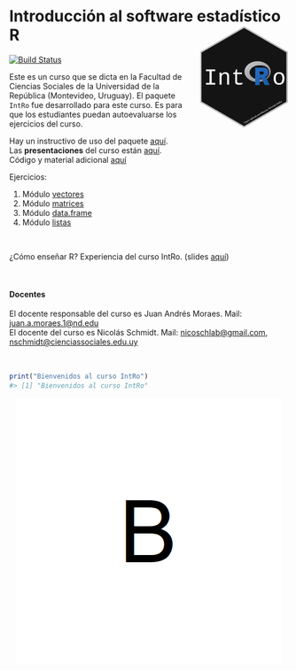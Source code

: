 <!-- README.md is generated from README.Rmd. Please edit that file -->
Introducción al software estadístico R <img src="man/figures/logo.png" style="margin-left:10px;margin-bottom:5px;" width="160" align="right"></a>
=================================================================================================================================================

[![Build
Status](https://img.shields.io/badge/Version-1.3.0-blue.svg)](https://img.shields.io/badge/Version-1.3.0-blue.svg)

Este es un curso que se dicta en la Facultad de Ciencias Sociales de la
Universidad de la República (Montevideo, Uruguay). El paquete `IntRo`
fue desarrollado para este curso. Es para que los estudiantes puedan
autoevaluarse los ejercicios del curso.

Hay un instructivo de uso del paquete
[aquí](https://github.com/Nicolas-Schmidt/IntRo/blob/master/man/Ejercicios/Instructivo_IntRo.pdf).<br />
Las **presentaciones** del curso están
[aquí](https://github.com/Nicolas-Schmidt/IntRo/tree/master/man/Presentaciones).<br />
Código y material adicional
[aquí](https://github.com/Nicolas-Schmidt/IntRo/tree/master/man/Presentaciones/codigo)

Ejercicios:

1.  Módulo
    [vectores](https://github.com/Nicolas-Schmidt/IntRo/blob/master/man/Ejercicios/Ejercicios_Modulo_vectores.pdf)
2.  Módulo
    [matrices](https://github.com/Nicolas-Schmidt/IntRo/blob/master/man/Ejercicios/Ejercicios_Modulo_matrices.pdf)
3.  Módulo
    [data.frame](https://github.com/Nicolas-Schmidt/IntRo/blob/master/man/Ejercicios/Ejercicios_Modulo_dataframe.pdf)
4.  Módulo
    [listas](https://github.com/Nicolas-Schmidt/IntRo/blob/master/man/Ejercicios/Ejercicios_Modulo_listas.pdf)

<br />

¿Cómo enseñar R? Experiencia del curso IntRo. (slides
[aquí](https://github.com/Nicolas-Schmidt/IntRo/blob/master/man/Presentaciones/codigo/aprendeR.pdf))

<br />

#### **Docentes**

El docente responsable del curso es Juan Andrés Moraes. Mail:
<juan.a.moraes.1@nd.edu>  
El docente del curso es Nicolás Schmidt. Mail: <nicoschlab@gmail.com>,
<nschmidt@cienciassociales.edu.uy>

<br />

``` r
print("Bienvenidos al curso IntRo")
#> [1] "Bienvenidos al curso IntRo"
```

<center>
<img src="https://raw.githubusercontent.com/Nicolas-Schmidt/IntRo/master/man/figures/animation.gif"></a>
</center>
